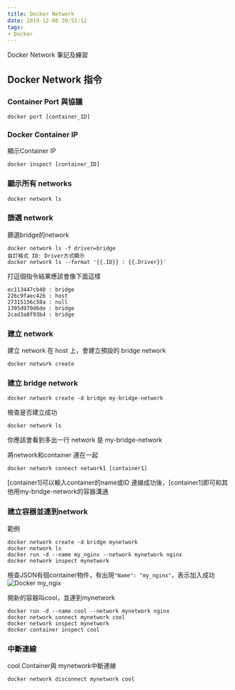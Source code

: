 ```yaml
---
title: Docker Network
date: 2019-12-08 20:51:12
tags:
- Docker
---
```

Docker Network 筆記及練習


## Docker Network 指令

### Container Port 與協議

```
docker port [container_ID]
```

### Docker Container IP
顯示Container IP

```
docker inspect [container_ID]
```

### 顯示所有 networks
```
docker network ls
```
### 篩選 network
篩選bridge的network

```
docker network ls -f driver=bridge
自訂格式 ID: Driver方式顯示
docker network ls --format '{{.ID}} : {{.Driver}}'

```
打這個指令結果應該會像下面這樣

```
ec113447cb40 : bridge
226c9faec426 : host
27315156c58a : null
1395d970d6de : bridge
2cad3a8f93b4 : bridge
```


### 建立 network
建立 network 在 host 上，會建立預設的 bridge network
```
docker network create
```

### 建立 bridge network
```
docker network create -d bridge my-bridge-network
```
檢查是否建立成功

```
docker network ls
```

你應該會看到多出一行 network 是 my-bridge-network

將network和container 連在一起
```
docker network connect network1 [container1]
```

[container1]可以輸入container的name或ID
連線成功後，[container1]即可和其他用my-bridge-network的容器溝通
### 建立容器並連到network
範例
```
docker network create -d bridge mynetwork
docker network ls
docker run -d --name my_nginx --network mynetwork nginx
docker network inspect mynetwork
```
檢查JSON有個container物件，有出現`"Name": "my_nginx"`，表示加入成功
![Docker my_ngix](../../../images/docker-network.jpg)

開新的容器叫cool，並連到mynetwork
```
docker run -d --name cool --network mynetwork nginx
docker network connect mynetwork cool
docker network inspect mynetwork
docker container inspect cool
```

### 中斷連線
cool Container與 mynetwork中斷連線
```
docker network disconnect mynetwork cool
```
